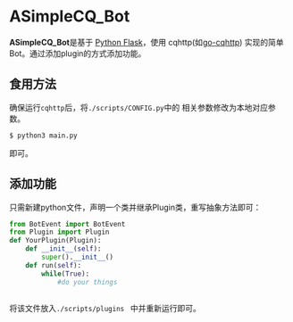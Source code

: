 # ASimpleCQ_Bot

**ASimpleCQ_Bot**是基于 [Python Flask](https://github.com/pallets/flask)，使用 cqhttp(如[go-cqhttp](https://github.com/Mrs4s/go-cqhttp)) 实现的简单Bot。通过添加plugin的方式添加功能。

## 食用方法

确保运行`cqhttp`后，将`./scripts/CONFIG.py`中的 相关参数修改为本地对应参数。

```shell
$ python3 main.py
```

即可。



## 添加功能

只需新建python文件，声明一个类并继承Plugin类，重写抽象方法即可：

```python
from BotEvent import BotEvent
from Plugin import Plugin
def YourPlugin(Plugin):
    def __init__(self):
        super().__init__()
    def run(self):
        while(True):
            #do your things
            
```

将该文件放入`./scripts/plugins ` 中并重新运行即可。